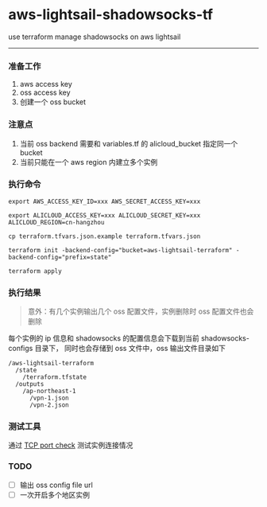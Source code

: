 # aws-lightsail-shadowsocks-tf
use terraform manage shadowsocks on aws lightsail

---

### 准备工作
1. aws access key
2. oss access key
3. 创建一个 oss bucket

### 注意点
1. 当前 oss backend 需要和 variables.tf 的 alicloud_bucket 指定同一个 bucket
2. 当前只能在一个 aws region 内建立多个实例

### 执行命令

```
export AWS_ACCESS_KEY_ID=xxx AWS_SECRET_ACCESS_KEY=xxx

export ALICLOUD_ACCESS_KEY=xxx ALICLOUD_SECRET_KEY=xxx ALICLOUD_REGION=cn-hangzhou

cp terraform.tfvars.json.example terraform.tfvars.json

terraform init -backend-config="bucket=aws-lightsail-terraform" -backend-config="prefix=state"

terraform apply
```

### 执行结果
> 意外：有几个实例输出几个 oss 配置文件，实例删除时 oss 配置文件也会删除

每个实例的 ip 信息和 shadowsocks 的配置信息会下载到当前 shadowsocks-configs 目录下，
同时也会存储到 oss 文件中，oss 输出文件目录如下

```
/aws-lightsail-terraform
  /state
    /terraform.tfstate
  /outputs
    /ap-northeast-1
      /vpn-1.json
      /vpn-2.json
```

### 测试工具

通过 [TCP port check](http://port.ping.pe) 测试实例连接情况

### TODO
- [ ] 输出 oss config file url
- [ ] 一次开启多个地区实例
